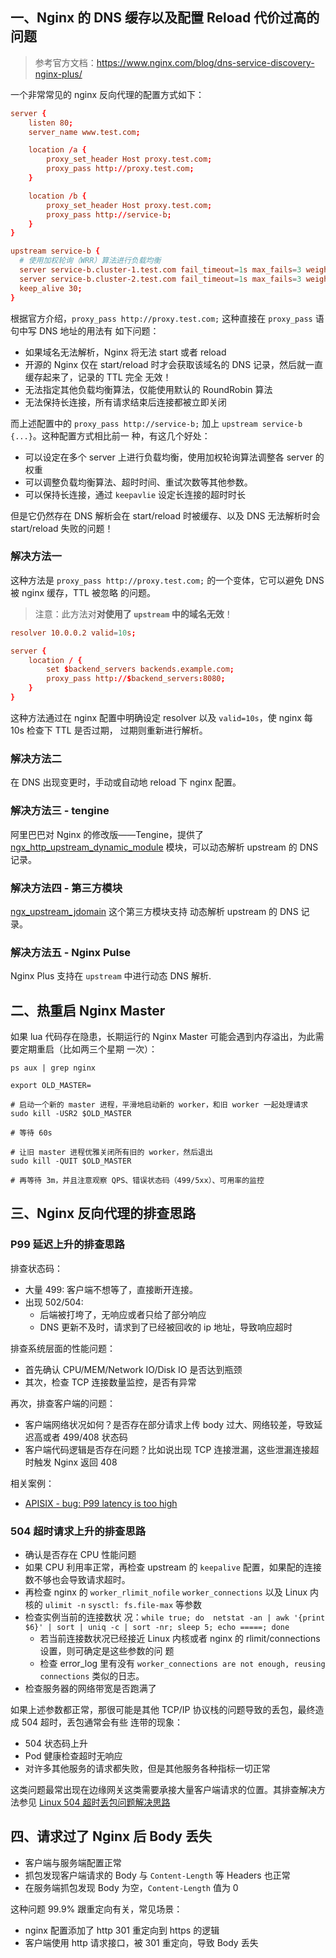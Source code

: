 ## 一、Nginx 的 DNS 缓存以及配置 Reload 代价过高的问题

> 参考官方文档：https://www.nginx.com/blog/dns-service-discovery-nginx-plus/

一个非常常见的 nginx 反向代理的配置方式如下：

```conf
server {
    listen 80;
    server_name www.test.com;

    location /a {
        proxy_set_header Host proxy.test.com;
        proxy_pass http://proxy.test.com;
    }

    location /b {
        proxy_set_header Host proxy.test.com;
        proxy_pass http://service-b;
    }
}

upstream service-b {
  # 使用加权轮询（WRR）算法进行负载均衡
  server service-b.cluster-1.test.com fail_timeout=1s max_fails=3 weight=90;
  server service-b.cluster-2.test.com fail_timeout=1s max_fails=3 weight=10;
  keep_alive 30;
}
```

根据官方介绍，`proxy_pass http://proxy.test.com;` 这种直接在 `proxy_pass` 语句中写 DNS 地址的用法有
如下问题：

- 如果域名无法解析，Nginx 将无法 start 或者 reload
- 开源的 Nginx 仅在 start/reload 时才会获取该域名的 DNS 记录，然后就一直缓存起来了，记录的 TTL 完全
  无效！
- 无法指定其他负载均衡算法，仅能使用默认的 RoundRobin 算法
- 无法保持长连接，所有请求结束后连接都被立即关闭

而上述配置中的 `proxy_pass http://service-b;` 加上 `upstream service-b {...}`。这种配置方式相比前一
种，有这几个好处：

- 可以设定在多个 server 上进行负载均衡，使用加权轮询算法调整各 server 的权重
- 可以调整负载均衡算法、超时时间、重试次数等其他参数。
- 可以保持长连接，通过 `keepavlie` 设定长连接的超时时长

但是它仍然存在 DNS 解析会在 start/reload 时被缓存、以及 DNS 无法解析时会 start/reload 失败的问题！

### 解决方法一

这种方法是 `proxy_pass http://proxy.test.com;` 的一个变体，它可以避免 DNS 被 nginx 缓存，TTL 被忽略
的问题。

> 注意：此方法对**对使用了 `upstream` 中的域名无效**！

```conf
resolver 10.0.0.2 valid=10s;

server {
    location / {
        set $backend_servers backends.example.com;
        proxy_pass http://$backend_servers:8080;
    }
}
```

这种方法通过在 nginx 配置中明确设定 resolver 以及 `valid=10s`，使 nginx 每 10s 检查下 TTL 是否过期，
过期则重新进行解析。

### 解决方法二

在 DNS 出现变更时，手动或自动地 reload 下 nginx 配置。

### 解决方法三 - tengine

阿里巴巴对 Nginx 的修改版——Tengine，提供了
[ngx_http_upstream_dynamic_module](https://github.com/alibaba/tengine/blob/master/docs/modules/ngx_http_upstream_dynamic.md)
模块，可以动态解析 upstream 的 DNS 记录。

### 解决方法四 - 第三方模块

[ngx_upstream_jdomain](https://github.com/nicholaschiasson/ngx_upstream_jdomain) 这个第三方模块支持
动态解析 upstream 的 DNS 记录。

### 解决方法五 - Nginx Pulse

Nginx Plus 支持在 `upstream` 中进行动态 DNS 解析.

## 二、热重启 Nginx Master

如果 lua 代码存在隐患，长期运行的 Nginx Master 可能会遇到内存溢出，为此需要定期重启（比如两三个星期
一次）：

```
ps aux | grep nginx

export OLD_MASTER=

# 启动一个新的 master 进程，平滑地启动新的 worker，和旧 worker 一起处理请求
sudo kill -USR2 $OLD_MASTER

# 等待 60s

# 让旧 master 进程优雅关闭所有旧的 worker，然后退出
sudo kill -QUIT $OLD_MASTER

# 再等待 3m，并且注意观察 QPS、错误状态码（499/5xx）、可用率的监控
```

## 三、Nginx 反向代理的排查思路

### P99 延迟上升的排查思路

排查状态码：

- 大量 499: 客户端不想等了，直接断开连接。
- 出现 502/504:
  - 后端被打垮了，无响应或者只给了部分响应
  - DNS 更新不及时，请求到了已经被回收的 ip 地址，导致响应超时

排查系统层面的性能问题：

- 首先确认 CPU/MEM/Network IO/Disk IO 是否达到瓶颈
- 其次，检查 TCP 连接数量监控，是否有异常

再次，排查客户端的问题：

- 客户端网络状况如何？是否存在部分请求上传 body 过大、网络较差，导致延迟高或者 499/408 状态码
- 客户端代码逻辑是否存在问题？比如说出现 TCP 连接泄漏，这些泄漏连接超时触发 Nginx 返回 408

相关案例：

- [APISIX - bug: P99 latency is too high](https://github.com/apache/apisix/issues/7919)

### 504 超时请求上升的排查思路

- 确认是否存在 CPU 性能问题
- 如果 CPU 利用率正常，再检查 upstream 的 `keepalive` 配置，如果配的连接数不够也会导致请求超时。
- 再检查 nginx 的 `worker_rlimit_nofile` `worker_connections` 以及 Linux 内核的 `ulimit -n`
  `sysctl: fs.file-max` 等参数
- 检查实例当前的连接数状
  况：`while true; do  netstat -an | awk '{print $6}' | sort | uniq -c | sort -nr; sleep 5; echo =====; done`
  - 若当前连接数状况已经接近 Linux 内核或者 nginx 的 rlimit/connections 设置，则可确定是这些参数的问
    题
  - 检查 error_log 里有没有 `worker_connections are not enough, reusing connections` 类似的日志。
- 检查服务器的网络带宽是否跑满了

如果上述参数都正常，那很可能是其他 TCP/IP 协议栈的问题导致的丢包，最终造成 504 超时，丢包通常会有些
连带的现象：

- 504 状态码上升
- Pod 健康检查超时无响应
- 对许多其他服务的请求都失败，但是其他服务各种指标一切正常

这类问题最常出现在边缘网关这类需要承接大量客户端请求的位置。其排查解决方法参见
[Linux 504 超时丢包问题解决思路](/linux/Linux%20504%20%E8%B6%85%E6%97%B6%E4%B8%A2%E5%8C%85%E9%97%AE%E9%A2%98%E8%A7%A3%E5%86%B3%E6%80%9D%E8%B7%AF.md)

## 四、请求过了 Nginx 后 Body 丢失

- 客户端与服务端配置正常
- 抓包发现客户端请求的 Body 与 `Content-Length` 等 Headers 也正常
- 在服务端抓包发现 Body 为空，`Content-Length` 值为 0

这种问题 99.9% 跟重定向有关，常见场景：

- nginx 配置添加了 http 301 重定向到 https 的逻辑
- 客户端使用 http 请求接口，被 301 重定向，导致 Body 丢失
